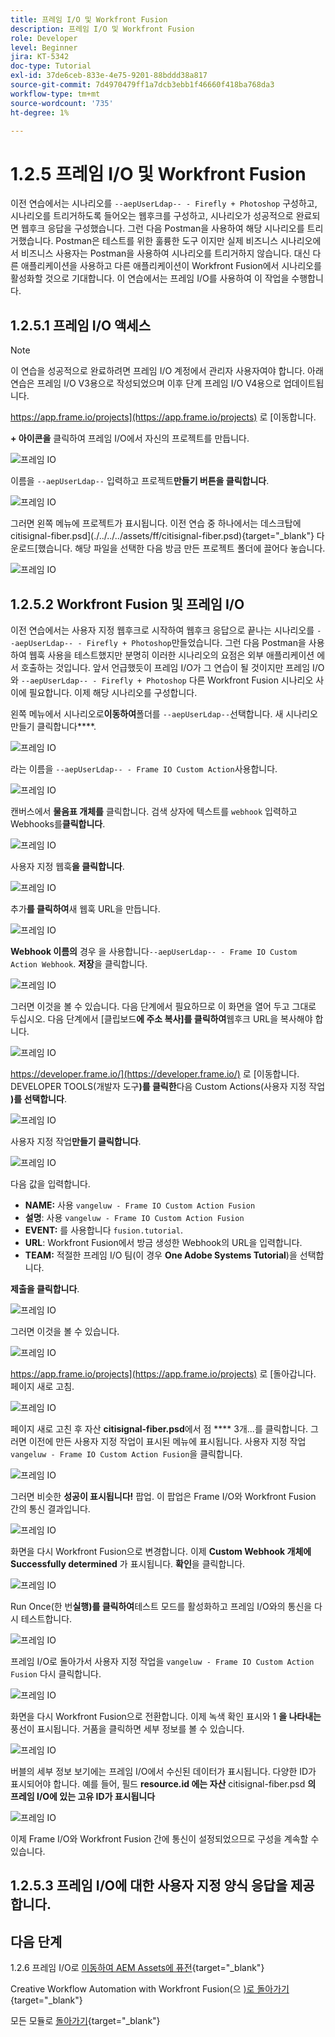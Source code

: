 ```yaml
---
title: 프레임 I/O 및 Workfront Fusion
description: 프레임 I/O 및 Workfront Fusion
role: Developer
level: Beginner
jira: KT-5342
doc-type: Tutorial
exl-id: 37de6ceb-833e-4e75-9201-88bddd38a817
source-git-commit: 7d4970479ff1a7dcb3ebb1f46660f418ba768da3
workflow-type: tm+mt
source-wordcount: '735'
ht-degree: 1%

---
```


# 1.2.5 프레임 I/O 및 Workfront Fusion

이전 연습에서는 시나리오를 `--aepUserLdap-- - Firefly + Photoshop` 구성하고, 시나리오를 트리거하도록 들어오는 웹후크를 구성하고, 시나리오가 성공적으로 완료되면 웹후크 응답을 구성했습니다. 그런 다음 Postman을 사용하여 해당 시나리오를 트리거했습니다. Postman은 테스트를 위한 훌륭한 도구 이지만 실제 비즈니스 시나리오에서 비즈니스 사용자는 Postman을 사용하여 시나리오를 트리거하지 않습니다. 대신 다른 애플리케이션을 사용하고 다른 애플리케이션이 Workfront Fusion에서 시나리오를 활성화할 것으로 기대합니다. 이 연습에서는 프레임 I/O를 사용하여 이 작업을 수행합니다.

## 1.2.5.1 프레임 I/O 액세스

>[!NOTE]
>
>이 연습을 성공적으로 완료하려면 프레임 I/O 계정에서 관리자 사용자여야 합니다. 아래 연습은 프레임 I/O V3용으로 작성되었으며 이후 단계 프레임 I/O V4용으로 업데이트됩니다.

https://app.frame.io/projects](https://app.frame.io/projects) 로 [이동합니다.

**+ 아이콘을** 클릭하여 프레임 I/O에서 자신의 프로젝트를 만듭니다.

![프레임 IO](./images/frame1.png)

이름을 `--aepUserLdap--` 입력하고 프로젝트&#x200B;**만들기 버튼을 클릭합니다**.

![프레임 IO](./images/frame2.png)

그러면 왼쪽 메뉴에 프로젝트가 표시됩니다.
이전 연습 중 하나에서는 데스크탑에 citisignal-fiber.psd](./../../../assets/ff/citisignal-fiber.psd){target="_blank"} 다운로드[했습니다. 해당 파일을 선택한 다음 방금 만든 프로젝트 폴더에 끌어다 놓습니다.

![프레임 IO](./images/frame3.png)

## 1.2.5.2 Workfront Fusion 및 프레임 I/O

이전 연습에서는 사용자 지정 웹후크로 시작하여 웹후크 응답으로 끝나는 시나리오를 `--aepUserLdap-- - Firefly + Photoshop`만들었습니다. 그런 다음 Postman을 사용하여 웹훅 사용을 테스트했지만 분명히 이러한 시나리오의 요점은 외부 애플리케이션 에서 호출하는 것입니다. 앞서 언급했듯이 프레임 I/O가 그 연습이 될 것이지만 프레임 I/O와 `--aepUserLdap-- - Firefly + Photoshop` 다른 Workfront Fusion 시나리오 사이에 필요합니다. 이제 해당 시나리오를 구성합니다.

왼쪽 메뉴에서 시나리오로&#x200B;**이동하여**&#x200B;폴더를 `--aepUserLdap--`선택합니다. 새 시나리오만들기 클릭합니다&#x200B;****.

![프레임 IO](./images/frame4.png)

라는 이름을 `--aepUserLdap-- - Frame IO Custom Action`사용합니다.

![프레임 IO](./images/frame5.png)

캔버스에서 **물음표 개체를** 클릭합니다. 검색 상자에 텍스트를 `webhook` 입력하고 Webhooks를&#x200B;**클릭합니다**.

![프레임 IO](./images/frame6.png)

사용자 지정 웹훅&#x200B;**을 클릭합니다**.

![프레임 IO](./images/frame7.png)

추가&#x200B;**를 클릭하여**&#x200B;새 웹훅 URL을 만듭니다.

![프레임 IO](./images/frame8.png)

**Webhook 이름의** 경우 을 사용합니다`--aepUserLdap-- - Frame IO Custom Action Webhook`. **저장**&#x200B;을 클릭합니다.

![프레임 IO](./images/frame9.png)

그러면 이것을 볼 수 있습니다. 다음 단계에서 필요하므로 이 화면을 열어 두고 그대로 두십시오. 다음 단계에서 [클립보드&#x200B;**에 주소 복사]를 클릭하여**&#x200B;웹후크 URL을 복사해야 합니다.

![프레임 IO](./images/frame10.png)

https://developer.frame.io/](https://developer.frame.io/) 로 [이동합니다. DEVELOPER TOOLS(개발자 도구&#x200B;**)를 클릭한**&#x200B;다음 Custom Actions(사용자 지정 작업&#x200B;**)를 선택합니다**.

![프레임 IO](./images/frame11.png)

사용자 지정 작업&#x200B;**만들기 클릭합니다**.

![프레임 IO](./images/frame12.png)

다음 값을 입력합니다.

- **NAME:** 사용 `vangeluw - Frame IO Custom Action Fusion`
- **설명**: 사용 `vangeluw - Frame IO Custom Action Fusion`
- **EVENT:** 를 사용합니다 `fusion.tutorial`.
- **URL**: Workfront Fusion에서 방금 생성한 Webhook의 URL을 입력합니다.
- **TEAM:** 적절한 프레임 I/O 팀(이 경우 **One Adobe Systems Tutorial**)을 선택합니다.

**제출을 클릭합니다**.

![프레임 IO](./images/frame15.png)

그러면 이것을 볼 수 있습니다.

![프레임 IO](./images/frame14.png)

https://app.frame.io/projects](https://app.frame.io/projects) 로 [돌아갑니다. 페이지 새로 고침.

![프레임 IO](./images/frame16.png)

페이지 새로 고친 후 자산 **citisignal-fiber.psd**&#x200B;에서 점 **** 3개...를 클릭합니다. 그러면 이전에 만든 사용자 지정 작업이 표시된 메뉴에 표시됩니다. 사용자 지정 작업 `vangeluw - Frame IO Custom Action Fusion`을 클릭합니다.

![프레임 IO](./images/frame17.png)

그러면 비슷한 **성공이 표시됩니다!** 팝업. 이 팝업은 Frame I/O와 Workfront Fusion 간의 통신 결과입니다.

![프레임 IO](./images/frame18.png)

화면을 다시 Workfront Fusion으로 변경합니다. 이제 **Custom Webhook 개체에 Successfully determined** 가 표시됩니다. **확인**&#x200B;을 클릭합니다.

![프레임 IO](./images/frame19.png)

Run Once(한 번&#x200B;**실행)를 클릭하여**&#x200B;테스트 모드를 활성화하고 프레임 I/O와의 통신을 다시 테스트합니다.

![프레임 IO](./images/frame20.png)

프레임 I/O로 돌아가서 사용자 지정 작업을 `vangeluw - Frame IO Custom Action Fusion` 다시 클릭합니다.

![프레임 IO](./images/frame21.png)

화면을 다시 Workfront Fusion으로 전환합니다. 이제 녹색 확인 표시와 1 **을 나타내는**&#x200B;풍선이 표시됩니다. 거품을 클릭하면 세부 정보를 볼 수 있습니다.

![프레임 IO](./images/frame22.png)

버블의 세부 정보 보기에는 프레임 I/O에서 수신된 데이터가 표시됩니다. 다양한 ID가 표시되어야 합니다. 예를 들어, 필드 **resource.id 에는 자산** citisignal-fiber.psd **의 프레임 I/O에 있는 고유 ID가 표시됩니다**

![프레임 IO](./images/frame23.png)

이제 Frame I/O와 Workfront Fusion 간에 통신이 설정되었으므로 구성을 계속할 수 있습니다.

## 1.2.5.3 프레임 I/O에 대한 사용자 지정 양식 응답을 제공합니다.



## 다음 단계

1.2.6 프레임 I/O로 [이동하여 AEM Assets에 퓨전](./ex6.md){target="_blank"}

Creative Workflow Automation with Workfront Fusion(으 [)로 돌아가기](./automation.md){target="_blank"}

모든 모듈로 [돌아가기](./../../../overview.md){target="_blank"}


